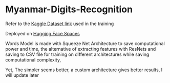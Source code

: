# Myanmar-Digits-Recognition

Refer to the [Kaggle Dataset link](https://www.kaggle.com/datasets/datasciencemlclub/burmesecharactersanddigit) used in the training

Deployed on [Hugging Face Spaces](https://huggingface.co/spaces/Mattral/MM-DigitRecognizer)

Words Model is made with Squeeze Net Architecture to save computational power and time, the alternative of extracting features with ResNets and saving to CSV file for training on different architectures while saving computational complexity, 

Yet, The simpler seems better, a custom architecture gives better results, I will update later
